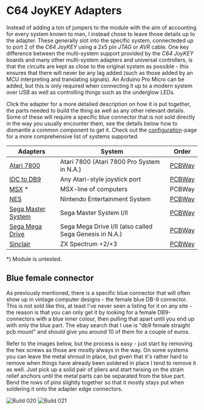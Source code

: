 # C64 JoyKEY Adapters
Instead of adding a ton of jumpers to the module with the aim of accounting for every system known to man, I instead chose to leave those details up to the adapter. These generally slot into the specific system, connecteded up to port 2 of the *C64 JoyKEY* using a 2x5 pin *JTAG* or *AVR* cable. One key difference between the multi-system support provided by the *C64 JoyKEY* boards and many other multi-system adapters and universal controllers, is that the circuits are kept as close to the original system as possible - this ensures that there will never be any lag added (such as those added by an MCU interpreting and translating signals). An Arduino Pro Micro can be added, but this is only required when connecting it up to a modern system over USB as well as controlling things such as the underglow LEDs.

Click the adapter for a more detailed description on how it is put together, the parts needed to build the thing as well as any other relevant details. Some of these will require a specific blue connector that is not sold directly in the way you usually encounter them, see the details below how to dismantle a common component to get it. Check out the [configuration](https://github.com/tebl/C64-JoyKEY/blob/main/documentation/configuration.md)-page for a more comprehensive list of systems supported.

| Adapters                                                                                           | System                                                    | Order   |
| -------------------------------------------------------------------------------------------------- | --------------------------------------------------------- | ------- |
| [Atari 7800](https://github.com/tebl/C64-JoyKEY/tree/main/adapters/Atari%207800)                   | Atari 7800 (Atari 7800 Pro System in N.A.)                | [PCBWay](https://www.pcbway.com/project/shareproject/C64_JoyKEY__Atari_7800_adapter_.html)
| [IDC to DB9](https://github.com/tebl/C64-JoyKEY/tree/main/adapters/IDC%20to%20DB9)                 | Any Atari-style joystick port                             | [PCBWay](https://www.pcbway.com/project/shareproject/C64_JoyKEY__IDC_to_DB9_.html)
| [MSX](https://github.com/tebl/C64-JoyKEY/tree/main/adapters/MSX) *                                 | MSX-line of computers                                     | PCBWay
| [NES](https://github.com/tebl/C64-JoyKEY/tree/main/adapters/NES)                                   | Nintendo Entertainment System                             | [PCBWay](https://www.pcbway.com/project/shareproject/C64_JoyKEY_NES_adapter_74ada4a5.html)
| [Sega Master System](https://github.com/tebl/C64-JoyKEY/tree/main/adapters/Sega%20Master%20System) | Sega Master System I/II                                   | [PCBWay](https://www.pcbway.com/project/shareproject/C64_JoyKEY__Sega_Master_System_adapter_.html)
| [Sega Mega Drive](https://github.com/tebl/C64-JoyKEY/tree/main/adapters/Sega%20Mega%20Drive)       | Sega Mega Drive I/II (also called Sega Genesis in N.A.)   | [PCBWay](https://www.pcbway.com/project/shareproject/C64_JoyKEY__Sega_Mega_Drive_Genesis_adapter_.html)
| [Sinclair](https://github.com/tebl/C64-JoyKEY/tree/main/adapters/Sinclair)                         | ZX Spectrum +2/+3                                         | [PCBWay](https://www.pcbway.com/project/shareproject/C64_JoyKEY__Sinclair_adapter_.html)

*) Module is untested.

## Blue female connector
As previously mentioned, there is a specific blue connector that will often show up in vintage computer designs - the female blue DB-9 connector. This is not sold like this, at least I've never seen a listing for it on any site - the reason is that you can only get it by looking for a female DB9-connectors with a blue inner colour, then pulling that apart until you end up with only the blue part. The ebay search that I use is "db9 female straight pcb mount" and should give you around 10 of them for a couple of euros.

Refer to the images below, but the process is easy - just start by removing the hex screws as those are mostly always in the way. On some systems you can leave the metal shroud in place, but given that it's rather hard to remove when things have already been soldered in place I tend to remove it as well. Just pick up a solid pair of pliers and start twising on the strain relief anchors until the metal parts can be separated from the blue part. Bend the rows of pins slightly together so that it mostly stays put when soldering it onto the adapter edge connectors.

![Build 020](https://github.com/tebl/C64-JoyKEY/raw/main/gallery/build_020.jpg)
![Build 021](https://github.com/tebl/C64-JoyKEY/raw/main/gallery/build_021.jpg)